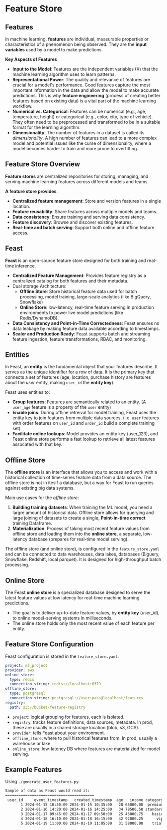 # Feature Store

## Features

In machine learning, **features** are individual, measurable properties or characteristics of a phenomenon being observed. They are the **input variables** used by a model to make predictions.

**Key Aspects of Features**
- **Input to the Model**: Features are the independent variables (X) that the machine learning algorithm uses to learn patterns.
- **Representational Power**: The quality and relevance of features are crucial for a model's performance. Good features capture the most important information in the data and allow the model to make accurate predictions. This is why **feature engineering** (process of creating better features based on existing data) is a vital part of the machine learning workflow.
- **Numerical vs. Categorical**: Features can be numerical (e.g., age, temperature, height) or categorical (e.g., color, city, type of vehicle). They often need to be preprocessed and transformed to be in a suitable format for the learning algorithm.
- **Dimensionality**: The number of features in a dataset is called its *dimensionality*. A high number of features can lead to a more complex model and potential issues like the curse of dimensionality, where a model becomes harder to train and more prone to overfitting.

## Feature Store Overview

**Feature stores** are centralized repositories for storing, managing, and serving machine learning features across different models and teams.

**A feature store provides**:
- **Centralized feature management**: Store and version features in a single location.
- **Feature reusability**: Share features across multiple models and teams.
- **Data consistency**: Ensure training and serving data consistency.
- **Feature discovery**: Browse and discover existing features.
- **Real-time and batch serving**: Support both online and offline feature access.

## Feast

**Feast** is an open-source feature store designed for both training and real-time inference.
- **Centralized Feature Management**: Provides feature registry as a centralized catalog for both features and their metadata.
- Dual storage Architecture:
    - **Offline Store**: Store historical feature data used for batch processing, model training, large-scale analytics (like BigQuery, Snowflake)
    - **Online Store**: low-latency, real-time feature serving in production environments to power live model predictions (like Redis/DynamoDB).
- **Data Consistency and Point-in-Time Correctedness**: Feast ensures no data leakage by making feature data available according to timestamps.
- **Scaler and Production Ready**: Feast supports batch and streaming feature ingestion, feature transformations, RBAC, and monitoring.

## Entities

In Feast, an **entity** is the fundamental object that your features describe. It serves as the unique identifier for a row of data. It is the primary key that connects a set of features (age, location, purchase history are features about the *user* entity, making `user_id` the **entity key**).

Feast uses entities to:
- **Group features**: Features are semantically related to an entity. (A `user_age` feature is a property of the `user` entity)
- **Enable joins**: During offline retreival for model training, Feast uses the entity key to join features from multiple data sources. (i.e. `user` features with order features on `user_id` and `order_id` build a complete training set)
- **Facilitate online lookups**: Model provides an entity key (user_123), and Feast online store performs a fast lookup to retrieve all latest features assocated with that key.


## Offline Store

The **offline store** is an interface that allows you to access and work with a historical collection of time-series feature data from a data source. The offline store is not in iteslf a database, but a way for Feast to run queries against existing big data systems.

Main use cases for the *offline store*:

1. **Building training datasets**: When training the ML model, you need a largre amount of historical data. Offline store allows for querying and large joining of datasets to create a single, **Point-in-time correct** training Dataframe.
2. **Materialization**: Process of taking most recent feature values from offline store and loading them into the **online store**, a separate, low-latency database (prepares for real-time model serving).

The offline store (and online store), is configured in the `feature_store.yaml` and can be connected to data warehouses, data lakes, databases (Biguery, Snowflake, Redshift, local parquet). It is designed for high-throughput batch processing.

## Online Store

The Feast **online store** is a specialized database designed to serve the latest feature values at low latency for real-time machine learning predictions.

- The goal is to deliver up-to-date feature values, by **entity key** (user_id), to online model-serving systems in milliseconds.
- The online store holds only the most recent value of each feature per entity.


## Feature Store Configuration

Feast configuration is stored in the `feature_store.yaml`.

```yaml
project: ml_project
provider: aws
online_store:
  type: redis
  connection_string: redis://localhost:6379
offline_store:
  type: postgresql
  connection_string: postgresql://user:pass@localhost/features
registry:
  path: s3://bucket/feature-registry
```

- `project`: logical grouping for features, each is isolated.
- `registry`: tracks feature definitions, data sources, metadata. In prod, these are usually in a shared storage location (blob, s3, GCS).
- `provider`: tells Feast about your environment.
- `offline_store`: where to pull historical features from. In prod, usually a warehouse or lake.
- `online_store`: low-latency DB where features are materialzied for model serving.


## Example Features

Using `./generate_user_features.py`:

```txt
Sample of data as Feast would read it:
========================================
 user_id     event_timestamp   created_timestamp  age   income category
       1 2024-01-15 10:30:00 2024-01-15 10:35:00   28 65000.00  premium
       2 2024-01-16 14:20:00 2024-01-16 14:25:00   34 78500.50 standard
       3 2024-01-17 09:45:00 2024-01-17 09:50:00   25 45000.75    basic
       4 2024-01-18 16:10:00 2024-01-18 16:15:00   42 92000.25      vip
       5 2024-01-19 11:00:00 2024-01-19 11:05:00   31 58000.00    trial
```

